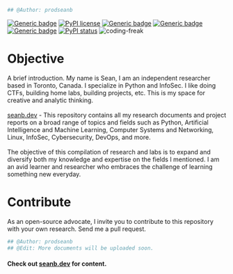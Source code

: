 ```python
## @Author: prodseanb
```
[![Generic badge](https://img.shields.io/badge/fork-🔱-<COLOR>.svg)](https://github.com/prodseanb/prodseanb.herokuapp.com/fork)
[![PyPI license](https://img.shields.io/pypi/l/ansicolortags.svg)](https://github.com/prodseanb/prodseanb.herokuapp.com/blob/master/LICENSE)
[![Generic badge](https://img.shields.io/badge/follow-LinkedIn-<COLOR>.svg)](https://www.linkedin.com/in/sean-bachiller-40b63417b/)
[![Generic badge](https://img.shields.io/badge/follow-Twitter-<COLOR>.svg)](https://twitter.com/prodseanb)
[![Generic badge](https://img.shields.io/badge/visit-page-<COLOR>.svg)](https://prodseanb.herokuapp.com/)
[![PyPI status](https://img.shields.io/pypi/status/ansicolortags.svg)](https://github.com/prodseanb/prodseanb.herokuapp.com/blob/master/docs/)
![coding-freak](https://user-images.githubusercontent.com/59718043/120569049-2921b700-c3e3-11eb-8375-987138650d68.gif)
# Objective
A brief introduction. My name is Sean, I am an independent researcher based in Toronto, Canada. I specialize in Python and InfoSec. I like doing CTFs, building home labs, building projects, etc. This is my space for creative and analytic thinking.<br /><br />
[seanb.dev](https://seanb.dev/) - This repository contains all my research documents and project reports on a broad range of topics and fields such as Python, Artificial Intelligence and Machine Learning, Computer Systems and Networking, Linux, InfoSec, Cybersecurity, DevOps, and more.<br /><br />
The objective of this compilation of research and labs is to expand and diversify both my knowledge and expertise on the fields I mentioned. I am an avid learner and researcher who embraces the challenge of learning something new everyday.
# Contribute
As an open-source advocate, I invite you to contribute to this repository with your own research. Send me a pull request.
```python
## @Author: prodseanb
## @Edit: More documents will be uploaded soon.
```
#### Check out [seanb.dev](https://seanb.dev/) for content.
